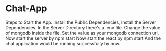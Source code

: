 # Chat-App

Steps to Start the App.
Install the Public Dependencies, Install the Server Dependencies.
In the Server Directory there's a .env file. Change the value of mongodb inside the file. Set the value as your mongodb connection url.
Now start the server by npm start
Now start the react by npm start And the chat application would be running successfully by now.
